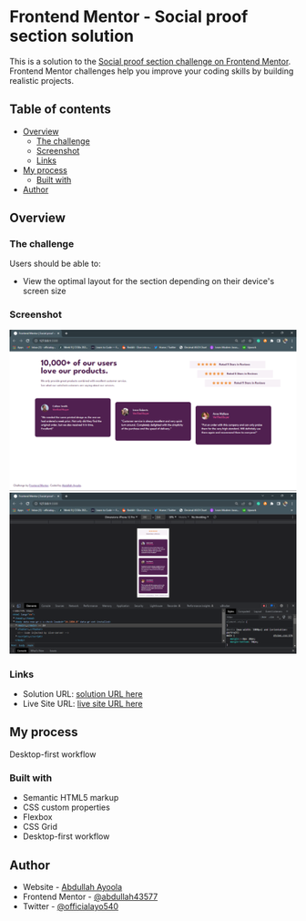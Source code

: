 # Frontend Mentor - Social proof section solution

This is a solution to the [Social proof section challenge on Frontend Mentor](https://www.frontendmentor.io/challenges/social-proof-section-6e0qTv_bA). Frontend Mentor challenges help you improve your coding skills by building realistic projects.

## Table of contents

- [Overview](#overview)
  - [The challenge](#the-challenge)
  - [Screenshot](#screenshot)
  - [Links](#links)
- [My process](#my-process)
  - [Built with](#built-with)
- [Author](#author)

## Overview

### The challenge

Users should be able to:

- View the optimal layout for the section depending on their device's screen size

### Screenshot

![Screenshot of desktop](./design/Screenshot_27.png)
![Screenshot of mobile](./design/Screenshot_28.png)

### Links

- Solution URL: [solution URL here](https://www.frontendmentor.io/solutions/responsive-social-proof-section-built-using-css-grid-and-flexbox-esHf3e9Cmh)
- Live Site URL: [live site URL here](https://socialproof-sect.netlify.app/)

## My process

Desktop-first workflow

### Built with

- Semantic HTML5 markup
- CSS custom properties
- Flexbox
- CSS Grid
- Desktop-first workflow

## Author

- Website - [Abdullah Ayoola](https://github.com/abdullah43577)
- Frontend Mentor - [@abdullah43577](https://www.frontendmentor.io/profile/abdullah43577)
- Twitter - [@officialayo540](https://twitter.com/officialayo540)
